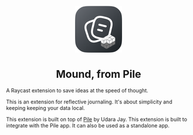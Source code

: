 <p align="center">
  <img src="assets/logo.png" height="128">
  <h1 align="center">Mound, from Pile</h1>
</p>

A Raycast extension to save ideas at the speed of thought.

This is an extension for reflective journaling. It's about simplicity and keeping keeping your data local.

This extension is built on top of [Pile](https://github.com/UdaraJay/pile) by Udara Jay. This extension is built to integrate with the Pile app. It can also be used as a standalone app.
